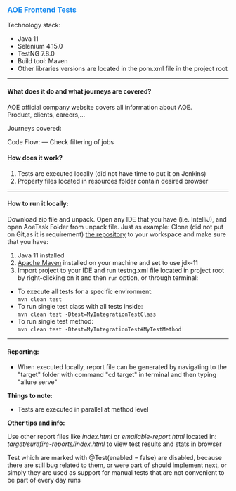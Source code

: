 <h3 style="color:#1589F0"> AOE Frontend Tests </h3>

Technology stack:

- Java 11
- Selenium 4.15.0
- TestNG 7.8.0
- Build tool: Maven
- Other libraries versions are located in the pom.xml file in the project root

------------

#### What does it do and what journeys are covered?

AOE official company website covers all information about AOE.  
Product, clients, careers,...

Journeys covered:

Code Flow:
— Check filtering of jobs
#### How does it work?

1. Tests are executed locally (did not have time to put it on Jenkins)
2. Property files located in resources folder contain desired browser

------------


#### How to run it locally:
Download zip file and unpack. Open any IDE that you have (i.e. IntelliJ), and open AoeTask Folder from unpack file.
Just as example: Clone (did not put on Git,as it is requirement) [the repository](https://forbid/to/push/on/Git) to your workspace and make sure that you have:

1. Java 11 installed
2. [Apache Maven](https://maven.apache.org/install.html "Apache Maven") installed on your machine and set to use jdk-11
3. Import project to your IDE and run testng.xml file located in project root by right-clicking on it and then `run` option, or through terminal:

- To execute all tests for a specific environment:\
  `mvn clean test`
- To run single test class with all tests inside:\
  `mvn clean test -Dtest=MyIntegrationTestClass`
- To run single test method:\
   `mvn clean test -Dtest=MyIntegrationTest#MyTestMethod`
------------


#### Reporting:
- When executed locally, report file can be generated by navigating to the "target" folder with command 
 "cd target" in terminal and then typing "allure serve"


**Things to note:**

- Tests are executed in parallel at method level

**Other tips and info:**

Use other report files like _index.html_ or _emailable-report.html_ located in: <em>target/surefire-reports/index.html</em> to view test results and stats in browser

Test which are marked with @Test(enabled = false) are disabled, because there are still bug related to them, or were part of should implement next,
or simply they are used as support for manual tests that are not convenient to be part of every day runs


